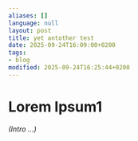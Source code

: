 ```yaml
---
aliases: []
language: null
layout: post
title: yet antother test
date: 2025-09-24T16:09:00+0200
tags:
- blog
modified: 2025-09-24T16:25:44+0200
---
```


# Lorem Ipsum1

*(Intro …)*
